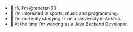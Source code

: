- 👋 Hi, I’m @repeter-93
- 👀 I’m interested in sports, music and programming.
- 🌱 I’m currently studying IT on a University in Austria.
- :office: At the time I'm working as a Java Backend Developer.
<!--
- 💞️ I’m looking to collaborate on ...
- 📫 How to reach me ...

<!---
repeter-93/repeter-93 is a ✨ special ✨ repository because its `README.md` (this file) appears on your GitHub profile.
You can click the Preview link to take a look at your changes.
--->
